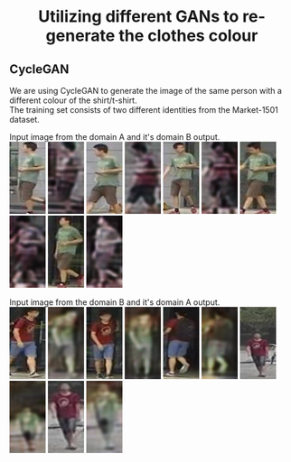 <h1 align="center"> Utilizing different GANs to re-generate the clothes colour  </h1>

<h2>CycleGAN</h2>

We are using CycleGAN to generate the image of the same person with a different colour of the shirt/t-shirt.   
The training set consists of two different identities from the Market-1501 dataset. 

<!-- /home/dipesh/GAN_for_clothes/CycleGAN/output/A/0005_in.jpg -->
Input image from the domain A and it's domain B output.   
![](https://github.com/Dipeshtamboli/GAN_for_clothes/blob/master/CycleGAN/output/A/0005_in.jpg)
![](https://github.com/Dipeshtamboli/GAN_for_clothes/blob/master/CycleGAN/output/A/0005.png)
![](https://github.com/Dipeshtamboli/GAN_for_clothes/blob/master/CycleGAN/output/A/0004_in.jpg)
![](https://github.com/Dipeshtamboli/GAN_for_clothes/blob/master/CycleGAN/output/A/0004.png)
![](https://github.com/Dipeshtamboli/GAN_for_clothes/blob/master/CycleGAN/output/A/0003_in.jpg)
![](https://github.com/Dipeshtamboli/GAN_for_clothes/blob/master/CycleGAN/output/A/0003.png)
![](https://github.com/Dipeshtamboli/GAN_for_clothes/blob/master/CycleGAN/output/A/0002_in.jpg)
![](https://github.com/Dipeshtamboli/GAN_for_clothes/blob/master/CycleGAN/output/A/0002.png)
![](https://github.com/Dipeshtamboli/GAN_for_clothes/blob/master/CycleGAN/output/A/0001_in.jpg)
![](https://github.com/Dipeshtamboli/GAN_for_clothes/blob/master/CycleGAN/output/A/0001.png)


Input image from the domain B and it's domain A output.   
![](https://github.com/Dipeshtamboli/GAN_for_clothes/blob/master/CycleGAN/output/B/0005_in.jpg)
![](https://github.com/Dipeshtamboli/GAN_for_clothes/blob/master/CycleGAN/output/B/0005.png)
![](https://github.com/Dipeshtamboli/GAN_for_clothes/blob/master/CycleGAN/output/B/0004_in.jpg)
![](https://github.com/Dipeshtamboli/GAN_for_clothes/blob/master/CycleGAN/output/B/0004.png)
![](https://github.com/Dipeshtamboli/GAN_for_clothes/blob/master/CycleGAN/output/B/0003_in.jpg)
![](https://github.com/Dipeshtamboli/GAN_for_clothes/blob/master/CycleGAN/output/B/0003.png)
![](https://github.com/Dipeshtamboli/GAN_for_clothes/blob/master/CycleGAN/output/B/0002_in.jpg)
![](https://github.com/Dipeshtamboli/GAN_for_clothes/blob/master/CycleGAN/output/B/0002.png)
![](https://github.com/Dipeshtamboli/GAN_for_clothes/blob/master/CycleGAN/output/B/0001_in.jpg)
![](https://github.com/Dipeshtamboli/GAN_for_clothes/blob/master/CycleGAN/output/B/0001.png)


